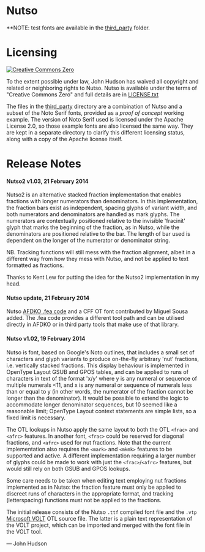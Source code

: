 # Nutso

**NOTE: test fonts are available in the [third_party](third_party/) folder.

# Licensing

[![Creative Commons Zero](http://i.creativecommons.org/p/zero/1.0/88x31.png)](http://creativecommons.org/publicdomain/zero/1.0/)

To the extent possible under law, John Hudson has waived all copyright and related or neighboring rights to Nutso.
Nutso is available under the terms of "Creative Commons Zero" and full details are in [LICENSE.txt](LICENSE.txt)

The files in the [third_party](third_party/) directory are a combination of Nutso and a subset of the Noto Serif fonts, provided as a _proof of concept_ working example.
The version of Noto Serif used is licensed under the Apache License 2.0, so those example fonts are also licensed the same way. 
They are kept in a separate directory to clarify this different licensing status, along with a copy of the Apache license itself.

# Release Notes

#### Nutso2 v1.03, 21 February 2014

Nutso2 is an alternative stacked fraction implementation that enables fractions with longer numerators than denominators. In this implementation, the fraction bars exist as independent, spacing glyphs of variant width, and both numerators and denominators are handled as mark glyphs. The numerators are contextually positioned relative to the invisible 'fracinit' glyph that marks the beginning of the fraction, as in Nutso, while the denominators are positioned relative to the bar. The length of bar used is dependent on the longer of the numerator or denominator string.

NB. Tracking functions will still mess with the fraction alignment, albeit in a different way from how they mess with Nutso, and not be applied to text formatted as fractions.

Thanks to Kent Lew for putting the idea for the Nutso2 implementation in my head.

#### Nutso update, 21 February 2014

Nutso [AFDKO .fea code](http://www.adobe.com/devnet/opentype/afdko/topic_feature_file_syntax.html) and a CFF OT font contributed by Miguel Sousa added. The .fea code provides a different tool path and can be utilised directly in AFDKO or in third party tools that make use of that library.

#### Nutso v1.02, 19 February 2014

Nutso is font, based on Google's Noto outlines, that includes a small set of characters and glyph variants to produce on-the-fly arbitrary 'nut' fractions, i.e. vertically stacked fractions. This display behaviour is implemented in OpenType Layout GSUB and GPOS tables, and can be applied to runs of characters in text of the format 'x/y' where y is any numeral or sequence of multiple numerals <11, and x is any numeral or sequence of numerals less than or equal to y (in other words, the numerator of the fraction cannot be longer than the denominator). It would be possible to extend the logic to accommodate longer denominator sequences, but 10 seemed like a reasonable limit; OpenType Layout context statements are simple lists, so a fixed limit is necessary.

The OTL lookups in Nutso apply the same layout to both the OTL `<frac>` and `<afrc>` features. In another font, `<frac>` could be reserved for diagonal fractions, and `<afrc>` used for nut fractions. Note that the current implementation also requires the `<mark>` and `<mkmk>` features to be supported and active. A different implementation requiring a larger number of glyphs could be made to work with just the `<frac>`/`<afrc>` features, but would still rely on both GSUB and GPOS lookups.

Some care needs to be taken when editing text employing nut fractions implemented as in Nutso: the fraction feature must only be applied to discreet runs of characters in the appropriate format, and tracking (letterspacing) functions must not be applied to the fractions.

The initial release consists of the Nutso `.ttf` compiled font file and the `.vtp` [Microsoft VOLT](http://www.microsoft.com/typography/volt.mspx) OTL source file. The latter is a plain text representation of the VOLT project, which can be imported and merged with the font file in the VOLT tool.

— John Hudson
